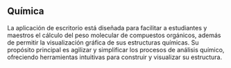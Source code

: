 ## Química

La aplicación de escritorio está diseñada para facilitar a estudiantes y maestros el cálculo del peso molecular de compuestos orgánicos, además de permitir la visualización gráfica de sus estructuras químicas. Su propósito principal es agilizar y simplificar los procesos de análisis químico, ofreciendo herramientas intuitivas para construir y visualizar su estructura.

